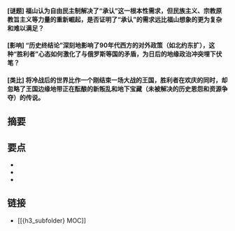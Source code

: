 #### [谜题] 福山认为自由民主制解决了“承认”这一根本性需求，但民族主义、宗教原教旨主义等力量的重新崛起，是否证明了“承认”的需求远比福山想象的更为复杂和难以满足？


#### [影响] “历史终结论”深刻地影响了90年代西方的对外政策（如北约东扩），这种“胜利者”心态如何激化了与俄罗斯等国的矛盾，为日后的地缘政治冲突埋下伏笔？


#### [类比] 将冷战后的世界比作一个刚结束一场大战的王国，胜利者在欢庆的同时，却忽略了王国边缘地带正在酝酿的新叛乱和地下宝藏（未被解决的历史恩怨和资源争夺）的传说。


## 摘要


## 要点

- 
- 
- 

## 链接

- [[{h3_subfolder} MOC]]
